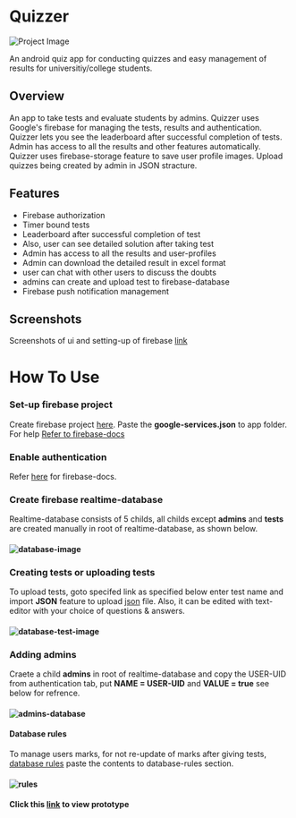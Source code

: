 # Quizzer

![Project Image](app/src/main/res/mipmap-hdpi/ic_launcher_foreground.png)

An android quiz app for conducting quizzes and easy management of results for universitiy/college students.

## Overview

An app to take tests and evaluate students by admins. 
Quizzer uses Google's firebase for managing the tests, results and authentication. 
Quizzer lets you see the leaderboard after successful completion of tests. 
Admin has access to all the results and other features automatically. 
Quizzer uses firebase-storage feature to save user profile images. 
Upload quizzes being created by admin in JSON stracture.

## Features

- Firebase authorization
- Timer bound tests
- Leaderboard after successful completion of test
- Also, user can see detailed solution after taking test
- Admin has access to all the results and user-profiles 
- Admin can download the detailed result in excel format
- user can chat with other users to discuss the doubts
- admins can create and upload test to firebase-database
- Firebase push notification management

## Screenshots

Screenshots of ui and setting-up of firebase [link](Screenshots)

# How To Use

### Set-up firebase project
 Create firebase project [here](https://console.firebase.google.com/).
 Paste the **google-services.json** to app folder. For help
 [Refer to firebase-docs](https://firebase.google.com/docs/android/setup) 
 
 ### Enable authentication
 Refer [here](https://firebase.google.com/docs/auth/) for firebase-docs.
 
 ### Create firebase realtime-database
Realtime-database consists of 5 childs, all childs except **admins** and **tests** are created manually in root of realtime-database, 
as shown below.
#### ![database-image](Screenshots/ss20.PNG)

### Creating tests or uploading tests
To upload tests, goto specifed link as specified below enter test name and import **JSON** feature to upload [json](TestQuestionTemplate.json) file. Also, it can be edited with text-editor with your choice of questions & answers.

#### ![database-test-image](Screenshots/ss23.png)

### Adding admins
Craete a child **admins** in root of realtime-database and copy the USER-UID from authentication tab, put **NAME = USER-UID** and **VALUE = true** see below for refrence.

#### ![admins-database](Screenshots/ss24.png)

#### Database rules
To manage users marks, for not re-update of marks after giving tests, [database rules](Rules.txt) paste the contents to database-rules section.

#### ![rules](Screenshots/ss25.png)

#### Click this [link](https://drive.google.com/file/d/1ALvOO9Zzr-dw0JftxILlrzH3yj9cBDJP/view?usp=sharing) to view prototype
